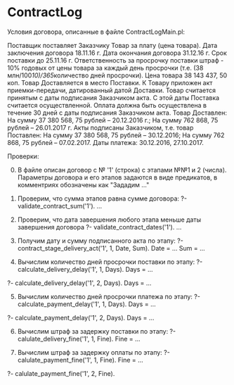 # ContractLog

Условия договора, описанные в файле ContractLogMain.pl:

Поставщик поставляет Заказчику Товар за плату (цена товара).
Дата заключения договора 18.11.16 г.
Дата окончания договора 31.12.16 г.
Срок поставки до 25.11.16 г.
Ответственность за просрочку поставки штраф - 10% годовых от цены товара за каждый день просрочки (т.е. (38 млн/100*10)/365*количество дней просрочки).
Цена товара 38 143 437, 50 коп.
Товар Доставляется в место Поставки.
К Товару приложен акт приемки-передачи, датированный датой Доставки.
Товар считается принятым с даты подписания Заказчиком акта.
С этой даты Поставка считается осуществленной.
Оплата должна быть осуществлена в течение 30 дней с даты подписания Заказчиком акта.
Товар Доставлен:
На сумму 37 380 568, 75 рублей – 20.12.2016 г.;
На сумму 762 868, 75 рублей – 26.01.2017 г.
Акты подписаны Заказчиком, т.е. товар Поставлен:
На сумму 37 380 568, 75 рублей – 30.12.2016;
На сумму 762 868, 75 рублей – 07.02.2017.
Даты платежа: 30.12.2016, 27.10.2017.

Проверки:

0. В файле описан договор с № '1' (строка) с этапами №№1 и 2 (числа).
   Параметры договора и его этапов задаются в виде предикатов, в комментриях обозначены как "Зададим ..."

1. Проверим, что сумма этапов равна сумме договора:
?- validate_contract_sum('1').
...

2. Проверим, что дата завершения любого этапа меньше даты завершения договора
?- validate_contract_dates('1').
...

3. Получим дату и сумму подписанного акта по этапу:
?- contract_stage_delivery_act('1', 1, Date, Sum).
Date = ...
Sum = ...

4. Вычислим количество дней просрочки поставки по этапу:
?- calculate_delivery_delay('1', 1, Days).
Days = ...

?- calculate_delivery_delay('1', 2, Days).
Days = ...

5. Вычислим количество дней просрочки платежа по этапу:
?- calculate_payment_delay('1', 1, Days).
Days = ...

?- calculate_payment_delay('1', 2, Days).
Days = ...

6. Вычислим штраф за задержку поставки по этапу:
?- calulate_delivery_fine('1', 1, Fine).
Fine = ...

7. Вычислим штраф за задержку оплаты по этапу:
?- calulate_payment_fine('1', 1, Fine).
Fine = ...

?- calulate_payment_fine('1', 2, Fine).
